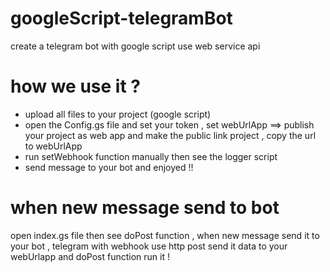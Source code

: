 # googleScript-telegramBot
create a telegram bot with google script use web service api

# how we use it ?
- upload all files to your project (google script)
- open the Config.gs file and set your token , set webUrlApp ==> publish your project as web app and make the public link project , copy the url to webUrlApp
- run setWebhook function manually then see the logger script
- send message to your bot and enjoyed !!

# when new message send to bot
open index.gs file then see doPost function , when new message send it to your bot , telegram with webhook use http post send it data to your webUrlapp and doPost function run it !
